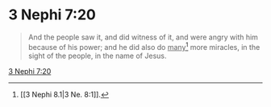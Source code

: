 # 3 Nephi 7:20

> And the people saw it, and did witness of it, and were angry with him because of his power; and he did also do <u>many</u>[^a] more miracles, in the sight of the people, in the name of Jesus.

[3 Nephi 7:20](https://www.churchofjesuschrist.org/study/scriptures/bofm/3-ne/7?lang=eng&id=p20#p20)


[^a]: [[3 Nephi 8.1|3 Ne. 8:1]].  
